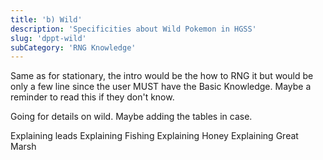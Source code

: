 ```yaml
---
title: 'b) Wild'
description: 'Specificities about Wild Pokemon in HGSS'
slug: 'dppt-wild'
subCategory: 'RNG Knowledge'
---
```


Same as for stationary, the intro would be the how to RNG it but would be only a few line since the user MUST have the Basic Knowledge. Maybe a reminder to read this if they don't know.

Going for details on wild. Maybe adding the tables in case.

Explaining leads
Explaining Fishing
Explaining Honey
Explaining Great Marsh